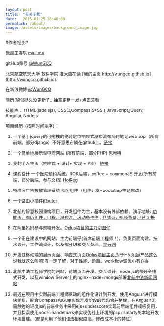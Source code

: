 ```yaml
---
layout: post
title:  "有关于我"
date:   2015-01-25 18:40:00
permalink: /about/
image: /assets/images/background_image.jpg
---
```


#作者相关#

我是王春琪
[mail me](mailto:wangchunqibuaa@gmail.com).

gitHub账号
[@WunGCQ](https://github.com/WunGCQ)

北京航空航天大学 软件学院 准大四在读
[我的主页 http://wungcq.github.io](http://wungcq.github.io).

在新浪微博
 [@WunGCQ](http://weibo.com/wangchunqi)
 
 简历(貌似挺久没更新了...抽空更新一发)
  [点击查看](http://wungcq.github.io/img/wangchunqi-web-frontend.pdf)
  
技能点：
 HTML(jade,ejs), CSS(3,Compass,S*SS,),JavaScript,jQuery, Angular,
 Nodejs
 
项目经历（按照时间排序）：
  
  1. 一个基于jquery的可拖拽的绝对定位响应式瀑布流布局的笔记web app（所有前端，部分django）不好意思它躺在github上。[链接](https://github.com/songziming/hippocampus/)
  
  2. 一个简单地展示型电商网站 (所有前端，部分PHP) [思唯特](http://www.swdown.com/)
  
  3. 我的个人主页（响应式 + 设计+ 实现 + P图） [链接](http://wungcq.github.io/)
  
  4. 课程设计 一个医院预约系统，ROR后端，coffee + commonJS 开发(所有前端，部分后端，参与文档)  [HotReg](https://github.com/wanzysky/HotReg/)

  5. 特准客广告投放管理系统 部分组件（组件开发+bootstrap主题修改）
 
  6. 一个路由小插件[jRouter](https://github.com/WunGCQ/jRouter)
  
  7. 北航的智慧校园重构项目，开发组件为主，基本没有外部依赖。演示地址: [功能页，周历组件，日程，瀑布流，滚动条控件](http://wungcq.github.io/static/templates/index.html)  ,  [登陆页，视频背景,卡片切换](http://wungcq.github.io/static/templates/login.html)
  
  8. 在阿里妈妈参与前端开发。[Oplus项目的主力切图仔](http://wifi.cnzz.com)
  
  9. 一个正在建设中的网站，主力前端仔(首席前端工程师！)，负责页面构建，技术设计，工作流设计，以及部分UI和交互处理。[星云网](http://www.nebulafe.com)

  10. 开发过移动端的展示页面、响应式页面[Oplus项目主页](http://wifi.cnzz.com),对于H5页面(产品这么说我就这么叫吧)有一定了解，对于性能、动画、workflow调优小有心得
 
  11. 北航中法工程师学院的网站，前端页面开发，交互设计，node.js的部分全栈式开发，以及window Server上的nginx+node+mongo部署[北航中法新闻网站](http://ecpkn.buaa.edu.cn:9000/)
  
  12. 最近在项目中实践前端工程师驱动的组件化设计到开发，使用Angular进行模块组织，配合Compass和Gulp实现开发阶段的代码合并整理，在Angualr无需触达的轻度js的前端业务中采用ejs+underscore实现前后端组件模板复用，并且探索使用node+handelbars来实现伪线上环境的php+smarty的本地开发环境搭建。(都是利用了他们语法相似度高，修改成本小的特征)

  
